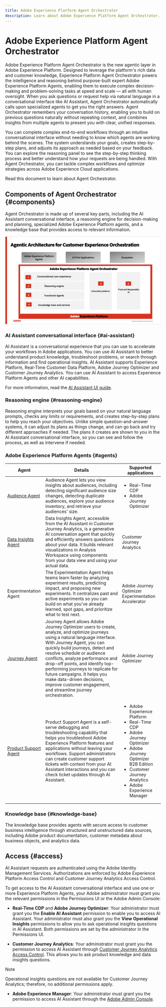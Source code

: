 ```yaml
---
title: Adobe Experience Platform Agent Orchestrator
description: Learn about Adobe Experience Platform Agent Orchestrator.
---
```

# Adobe Experience Platform Agent Orchestrator

Adobe Experience Platform Agent Orchestrator is the new agentic layer in Adobe Experience Platform. Designed to leverage the platform's rich data and customer knowledge, Experience Platform Agent Orchestrator powers the intelligence and reasoning behind purpose-built expert Adobe Experience Platform Agents, enabling them to execute complex decision-making and problem-solving tasks at speed and scale — all with human oversight. When you ask questions or request help via natural language in a conversational interface like AI Assistant, Agent Orchestrator automatically calls upon specialized agents to get you the right answers. Agent Orchestrator remembers your conversation history, enabling you to build on previous questions naturally without repeating context, and combines insights from multiple agents to present you with clear, unified responses.

You can complete complex end-to-end workflows through an intuitive conversational interface without needing to know which agents are working behind the scenes. The system understands your goals, creates step-by-step plans, and adjusts its approach as needed based on your feedback. You can explore the reasoning panel to see the step-by-step thinking process and better understand how your requests are being handled. With Agent Orchestrator, you can tackle complex workflows and optimize strategies across Adobe Experience Cloud applications.

Read this document to learn about Agent Orchestrator.

## Components of Agent Orchestrator {#components}

Agent Orchestrator is made up of several key parts, including the AI Assistant conversational interface, a reasoning engine for decision-making and planning, specialized Adobe Experience Platform agents, and a knowledge base that provides access to relevant information.

![The marketing architecture of Agent Orchestrator.](./images/agent-orchestrator/agentic-architecture.png)

### AI Assistant conversational interface {#ai-assistant}

AI Assistant is a conversational experience that you can use to accelerate your workflows in Adobe applications. You can use AI Assistant to better understand product knowledge, troubleshoot problems, or search through information and find operational insights. AI Assistant supports Experience Platform, Real-Time Customer Data Platform, Adobe Journey Optimizer and Customer Journey Analytics. You can use AI Assistant to access Experience Platform Agents and other AI capabilities.

For more information, read the [AI Assistant UI guide](../ai-assistant/ai-assistant-ui.md).

### Reasoning engine {#reasoning-engine}

Reasoning engine interprets your goals based on your natural language prompts, checks any limits or requirements, and creates step-by-step plans to help you reach your objectives. Unlike simple question-and-answer systems, it can adjust its plans as things change, and can go back and try different approaches if needed. The plans it creates are shown to you in the AI Assistant conversational interface, so you can see and follow the process, as well as intervene if needed.

### Adobe Experience Platform Agents {#agents}

| Agent | Details | Supported applications |
| --- | --- | --- |
| [Audience Agent](audience.md) | Audience Agent lets you view insights about audiences, including detecting significant audience size changes, detecting duplicate audiences, explore your audience inventory, and retrieve your audiences' size. | <ul><li>Real-Time CDP</li><li>Adobe Journey Optimizer</li></ul> |
| [Data Insights Agent](https://experienceleague.adobe.com/en/docs/analytics-platform/using/cja-overview/cja-b2c-overview/data-analysis-ai) | Data Insights Agent, accessible from the AI Assistant in Customer Journey Analytics, is a generative AI conversation agent that quickly and efficiently answers questions about your data. It builds relevant visualizations in Analysis Workspace using components from your data view and using your actual data. | Customer Journey Analytics |
| Experimentation Agent | The Experimentation Agent helps teams learn faster by analyzing experiment results, predicting impact, and proposing new experiments. It centralizes past and active experiments so you can build on what you've already learned, spot gaps, and prioritize what to test next. | Adobe Journey Optimizer Experimentation Accelerator |
| [Journey Agent](./ajo-agent-analyze.md) | Journey Agent allows Adobe Journey Optimizer users to create, analyze, and optimize journeys using a natural language interface. With Journey Agent, you can quickly build journeys, detect and resolve schedule or audience conflicts, analyze performance and drop-off points, and identify top-performing journeys to replicate for future campaigns. It helps you make data-driven decisions, improve customer engagement, and streamline journey orchestration. | Adobe Journey Optimizer |
| [Product Support Agent](https://experienceleague.adobe.com/en/docs/experience-platform/ai-assistant/new-features/customer-support) | Product Support Agent is a self-serve debugging and troubleshooting capability that helps you troubleshoot Adobe Experience Platform features and applications without leaving your workflows. Support administrators can create customer support tickets with context from your AI Assistant interactions and you can check ticket updates through AI Assistant. | <ul><li>Adobe Experience Platform</li><li>Real-Time CDP</li><li>Adobe Journey Optimizer</li><li>Adobe Journey Optimizer B2B Edition</li><li>Customer Journey Analytics</li><li>Adobe Experience Manager</li></ul> |

### Knowledge base {#knowledge-base}

The knowledge base provides agents with secure access to customer business intelligence through structured and unstructured data sources, including Adobe product documentation, customer metadata about business objects, and analytics data.

## Access {#access}

AI Assistant requests are authenticated using the Adobe Identity Management Services. Authorizations are enforced by Adobe Experience Platform Access Control and Customer Journey Analytics Access Control.

To get access to the AI Assistant conversational interface and use one or more Experience Platform Agents, your Adobe administrator must grant you the relevant permissions in the Permissions UI or the Adobe Admin Console:

* **Real-Time CDP** and **Adobe Journey Optimizer**: Your administrator must grant you the **Enable AI Assistant** permission to enable you to access AI Assistant. Your administrator must also grant you the **View Operational Insights** permissions to allow you to ask operational insights questions in AI Assistant. Both permissions are set by the administrator in the Permissions UI.

* **Customer Journey Analytics**: Your administrator must grant you the permission to access AI Assistant through [Customer Journey Analytics Access Control](https://experienceleague.adobe.com/en/docs/analytics-platform/using/technotes/access-control). This allows you to ask product knowledge and data insights questions. 

>[!NOTE]
>
>Operational insights questions are not available for Customer Journey Analytics; therefore, no additional permissions apply.

* **Adobe Experience Manager**: Your administrator must grant you the permission to access AI Assistant through the [Adobe Admin Console](https://helpx.adobe.com/enterprise/using/admin-console.html).

